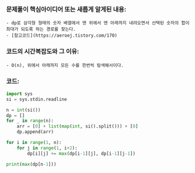### 문제풀이 핵심아이디어 또는 새롭게 알게된 내용: 
    - dp로 삼각형 형태의 숫자 배열에서 맨 위에서 맨 아래까지 내려오면서 선택된 숫자의 합이 최대가 되도록 하는 경로를 찾는다.
    - [참고코드](https://aeroej.tistory.com/170)
    
### 코드의 시간복잡도와 그 이유:
    - O(n), 위에서 아래까지 모든 수를 한번씩 탐색해서이다.


### 코드:
```python
import sys
si = sys.stdin.readline

n = int(si())
dp = []
for _ in range(n):
    arr = [0] + list(map(int, si().split())) + [0]
    dp.append(arr)

for i in range(1, n):
    for j in range(1, i+2):
        dp[i][j] += max(dp[i-1][j], dp[i-1][j-1])

print(max(dp[n-1]))
```
